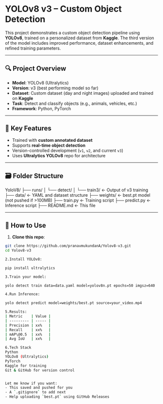 # YOLOv8 v3 – Custom Object Detection

This project demonstrates a custom object detection pipeline using **YOLOv8**, trained on a personalized dataset from **Kaggle**. The third version of the model includes improved performance, dataset enhancements, and refined training parameters.

---

## 🔍 Project Overview

- **Model**: YOLOv8 (Ultralytics)
- **Version**: v3 (best performing model so far)
- **Dataset**: Custom dataset (day and night images) uploaded and trained on **Kaggle**
- **Task**: Detect and classify objects (e.g., animals, vehicles, etc.)
- **Framework**: Python, PyTorch

---

## 🧠 Key Features

- Trained with **custom annotated dataset**
- Supports **real-time object detection**
- Version-controlled development (`v1`, `v2`, and current `v3`)
- Uses **Ultralytics YOLOv8** repo for architecture

---

## 🗃️ Folder Structure

YoloV8/
├── runs/
│ └── detect/
│ └── train3/ ← Output of v3 training
├── data/ ← YAML and dataset structure
├── weights/ ← best.pt model (not pushed if >100MB)
├── train.py ← Training script
├── predict.py ← Inference script
├── README.md ← This file


---

## 🚀 How to Use

1. **Clone this repo**:

```bash
git clone https://github.com/pranavmukundanA/Yolov8-v3.git
cd Yolov8-v3

2.Install YOLOv8:

pip install ultralytics

3.Train your model:

yolo detect train data=data.yaml model=yolov8n.pt epochs=50 imgsz=640

4.Run Inference:

yolo detect predict model=weights/best.pt source=your_video.mp4

5.Results:
| Metric    | Value |
| --------- | ----- |
| Precision | xx%   |
| Recall    | xx%   |
| mAP\@0.5  | xx%   |
| Avg IoU   | xx%   |

6.Tech Stack
Python
YOLOv8 (Ultralytics)
PyTorch
Kaggle for training
Git & GitHub for version control


Let me know if you want:
- This saved and pushed for you
- A `.gitignore` to add next
- Help uploading `best.pt` using GitHub Releases
